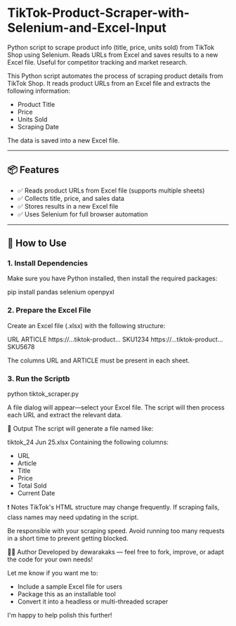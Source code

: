 # TikTok-Product-Scraper-with-Selenium-and-Excel-Input
Python script to scrape product info (title, price, units sold) from TikTok Shop using Selenium. Reads URLs from Excel and saves results to a new Excel file. Useful for competitor tracking and market research.

This Python script automates the process of scraping product details from TikTok Shop. It reads product URLs from an Excel file and extracts the following information:

- Product Title
- Price
- Units Sold
- Scraping Date

The data is saved into a new Excel file.

---

## 📦 Features

- ✅ Reads product URLs from Excel file (supports multiple sheets)
- ✅ Collects title, price, and sales data
- ✅ Stores results in a new Excel file
- ✅ Uses Selenium for full browser automation

---

## 🚀 How to Use

### 1. **Install Dependencies**

Make sure you have Python installed, then install the required packages:

pip install pandas selenium openpyxl

### 2. **Prepare the Excel File**
Create an Excel file (.xlsx) with the following structure:

URL	ARTICLE
https://...tiktok-product...	SKU1234
https://...tiktok-product...	SKU5678

The columns URL and ARTICLE must be present in each sheet.

### 3. **Run the Script**b

python tiktok_scraper.py

A file dialog will appear—select your Excel file. The script will then process each URL and extract the relevant data.

📝 Output
The script will generate a file named like:

tiktok_24 Jun 25.xlsx
Containing the following columns:

- URL
- Article
- Title
- Price
- Total Sold
- Current Date

❗ Notes
TikTok's HTML structure may change frequently. If scraping fails, class names may need updating in the script.

Be responsible with your scraping speed. Avoid running too many requests in a short time to prevent getting blocked.

🧑‍💻 Author
Developed by dewarakaks — feel free to fork, improve, or adapt the code for your own needs!

Let me know if you want me to:
- Include a sample Excel file for users
- Package this as an installable tool
- Convert it into a headless or multi-threaded scraper

I'm happy to help polish this further!
